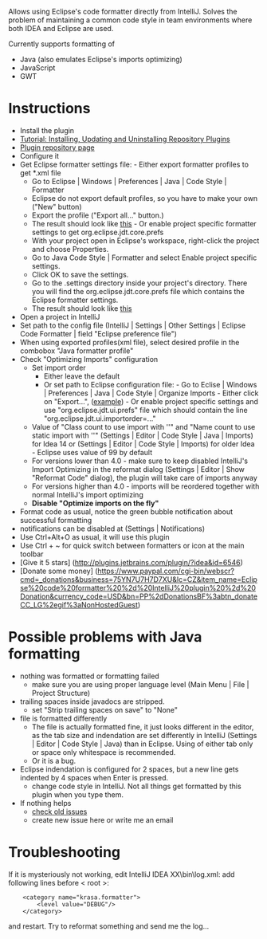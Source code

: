 Allows using Eclipse's code formatter directly from IntelliJ. Solves the problem of maintaining a common code style in team environments where both IDEA and Eclipse are used.

Currently supports formatting of 
 - Java (also emulates Eclipse's imports optimizing)
 - JavaScript 
 - GWT



# Instructions #
-  Install the plugin
  - [Tutorial: Installing, Updating and Uninstalling Repository Plugins](http://www.jetbrains.com/idea/webhelp/installing-updating-and-uninstalling-repository-plugins.html)
  - [Plugin repository page](http://plugins.jetbrains.com/plugin/?idea&id=6546)		
-  Configure it
  -  Get Eclipse formatter settings file: 
  	- Either export formatter profiles to get *.xml file
  	  - Go to Eclipse | Windows | Preferences | Java | Code Style | Formatter
  	  - Eclipse do not export default profiles, so you have to make your own ("New" button)
  	  - Export the profile ("Export all..." button.)
  	  - The result should look like [this](https://github.com/krasa/EclipseCodeFormatter/blob/master/test/resources/format.xml)
	- Or enable project specific formatter settings to get org.eclipse.jdt.core.prefs
  	  - With your project open in Eclipse's workspace, right-click the project and choose Properties.
  	  - Go to Java Code Style | Formatter and select Enable project specific settings.
  	  - Click OK to save the settings.
  	  - Go to the .settings directory inside your project's directory. There you will find the org.eclipse.jdt.core.prefs file which contains the Eclipse formatter settings.
  	  - The result should look like [this](https://github.com/krasa/EclipseCodeFormatter/blob/master/test/resources/org.eclipse.jdt.core.prefs) 
  - Open a project in IntelliJ
  - Set path to the config file (IntelliJ | Settings | Other Settings | Eclipse Code Formatter | field "Eclipse preference file")
  - When using exported profiles(xml file), select desired profile in the combobox "Java formatter profile"
  - Check "Optimizing Imports" configuration
  	- Set import order
  	  - Either leave the default
  	  - Or set path to Eclipse configuration file:
    		-  Go to Eclise | Windows | Preferences | Java | Code Style | Organize Imports
    			- Either click on "Export...", ([example](https://github.com/krasa/EclipseCodeFormatter/blob/master/test/resources/bcjur2.importorder))
    			- Or enable project specific settings and use "org.eclipse.jdt.ui.prefs" file which should contain the line "org.eclipse.jdt.ui.importorder=..."
  	- Value of "Class count to use import with ''" and "Name count to use static import with ''" (Settings | Editor | Code Style | Java | Imports) for Idea 14 or (Settings | Editor | Code Style | Imports) for older Idea - Eclipse uses value of 99 by default
  	- For versions lower than 4.0 - make sure to keep disabled IntelliJ's Import Optimizing in the reformat dialog (Settings | Editor | Show "Reformat Code" dialog), the plugin will take care of imports anyway
  	- For versions higher than 4.0 - imports will be reordered together with normal IntelliJ's import optimizing
  	- **Disable "Optimize imports on the fly"**
-  Format code as usual, notice the green bubble notification about successful formatting 
  -  notifications can be disabled at (Settings | Notifications)
- Use Ctrl+Alt+O as usual, it will use this plugin
- Use Ctrl + ~ for quick switch between formatters or icon at the main toolbar
- [Give it 5 stars] (http://plugins.jetbrains.com/plugin/?idea&id=6546)
- [Donate some money] (https://www.paypal.com/cgi-bin/webscr?cmd=_donations&business=75YN7U7H7D7XU&lc=CZ&item_name=Eclipse%20code%20formatter%20%2d%20IntelliJ%20plugin%20%2d%20Donation&currency_code=USD&bn=PP%2dDonationsBF%3abtn_donateCC_LG%2egif%3aNonHostedGuest)



# Possible problems with Java formatting #
- nothing was formatted or formatting failed 
  - make sure you are using proper language level (Main Menu | File | Project Structure) 
- trailing spaces inside javadocs are stripped.  
  - set "Strip trailing spaces on save" to "None" 
- file is formatted differently
  - The file is actually formatted fine, it just looks different in the editor, as the tab size and indendation are  set differently in IntelliJ (Settings | Editor | Code Style | Java) than in Eclipse. Using of either tab only or space only whitespace is recommended.
  - Or it is a bug.
- Eclipse indendation is configured for 2 spaces, but a new line gets indented by 4 spaces when Enter is pressed.
  - change code style in IntelliJ. Not all things get formatted by this plugin when you type them.
- If nothing helps
  - [check old issues](https://github.com/krasa/eclipse-code-formatter-intellij-plugin/issues?q=is%3Aissue+is%3Aclosed)
  - create new issue here or write me an email


# Troubleshooting #
If it is mysteriously not working, edit IntelliJ IDEA XX\bin\log.xml:
add following lines before < root >:
```
	<category name="krasa.formatter">
		<level value="DEBUG"/>
	</category>
````
and restart. Try to reformat something and send me the log...
